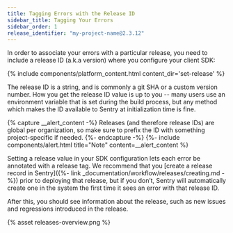 ```yaml
---
title: Tagging Errors with the Release ID
sidebar_title: Tagging Your Errors
sidebar_order: 1
release_identifier: "my-project-name@2.3.12"
---
```


In order to associate your errors with a particular release, you need to include a release ID (a.k.a version) where you configure your client SDK: 

{% include components/platform_content.html content_dir='set-release' %}

The release ID is a string, and is commonly a git SHA or a custom version number. How you get the release ID value is up to you -- many users use an environment variable that is set during the build process, but any method which makes the ID available to Sentry at initialization time is fine.

{% capture __alert_content -%}
Releases (and therefore release IDs) are global per organization, so make sure to prefix the ID with something project-specific if needed.
{%- endcapture -%}
{%- include components/alert.html
  title="Note"
  content=__alert_content
%}

Setting a release value in your SDK configuration lets each error be annotated with a release tag. We recommend that you [create a release record in Sentry]({%- link _documentation/workflow/releases/creating.md -%}) prior to deploying that release, but if you don’t, Sentry will automatically create one in the system the first time it sees an error with that release ID.

After this, you should see information about the release, such as new issues and regressions introduced in the release.

{% asset releases-overview.png %}
